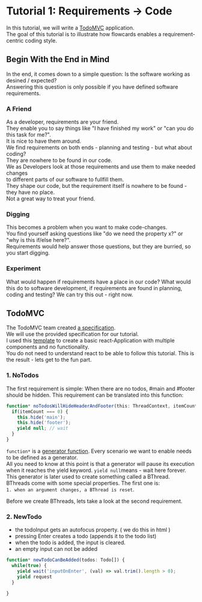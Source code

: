 # Tutorial 1:  Requirements -> Code
In this tutorial, we will write a [TodoMVC](http://todomvc.com/) application.<br/>
The goal of this tutorial is to illustrate how flowcards enables a requirement-centric coding style.<br/>

## Begin With the End in Mind
In the end, it comes down to a simple question: Is the software working as desined / expected?<br/>
Answering this question is only possible if you have defined software requirements.<br/>

### A Friend
As a developer, requirements are your friend.<br/>
They enable you to say things like "I have finished my work" or "can you do this task for me?".<br/>
It is nice to have them around.<br/>
We find requirements on both ends - planning and testing - but what about coding?<br/>
They are nowhere to be found in our code.<br/>
We as Developers look at those requirements and use them to make needed changes<br/> 
to different parts of our software to fullfill them.<br/>
They shape our code, but the requirement itself is nowhere to be found - they have no place.<br/>
Not a great way to treat your friend.<br/>

### Digging
This becomes a problem when you want to make code-changes.<br/>
You find yourself asking questions like "do we need the property x?" or "why is this if/else here?".<br/>
Requirements would help answer those questions, but they are burried, so you start digging.<br/>

### Experiment
What would happen if requirements have a place in our code?
What would this do to software development, if requirements are found in planning, coding and testing?
We can try this out - right now.

## TodoMVC
The TodoMVC team created [a specification](https://github.com/tastejs/todomvc/blob/master/app-spec.md#functionality).<br/>
We will use the provided specification for our tutorial.<br/>
I used this [template](https://github.com/tastejs/todomvc-app-template/) to create a basic react-Application with multiple components and no functionality.<br/>
You do not need to understand react to be able to follow this tutorial.
This is the result - lets get to the fun part.<br/>

### 1. NoTodos
The first requirement is simple: When there are no todos, #main and #footer should be hidden.
This requirement can be translated into this function:
```ts
function* noTodosWillHideHeaderAndFooter(this: ThreadContext, itemCount) {
  if(itemCount === 0) {
    this.hide('main');
    this.hide('footer');
    yield null; // wait
  }
}
```
```function*``` is a [generator function](https://codeburst.io/understanding-generators-in-es6-javascript-with-examples-6728834016d5). Every scenario we want to enable needs to be defined as a generator.<br/>
All you need to know at this point is that a generator will pause its execution when it reaches the yield keyword.
```yield null```means - wait here forever.<br/>
This generator is later used to create something called a BThread.<br/>
BThreads come with some special properties. The first one is:<br/>
```1. when an argument changes, a BThread is reset```. 

Before we create BThreads, lets take a look at the second requirement.

### 2. NewTodo
- the todoInput gets an autofocus property. ( we do this in html )
- pressing Enter creates a todo (appends it to the todo list)
- when the todo is added, the input is cleared.
- an empty input can not be added
```ts
function* newTodoCanBeAdded(todos: Todo[]) {
  while(true) {
    yield wait('inputOnEnter', (val) => val.trim().length > 0);
    yield request
  }
  
}
```


